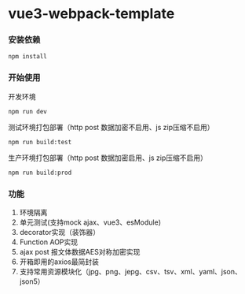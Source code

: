 # vue3-webpack-template
### 安装依赖
```shell
npm install
```

### 开始使用
开发环境
```shell
npm run dev
```
测试环境打包部署（http post 数据加密不启用、js zip压缩不启用）
```shell
npm run build:test
```
生产环境打包部署（http post 数据加密启用、js zip压缩不启用）
```shell
npm run build:prod
```
### 功能
1. 环境隔离
2. 单元测试(支持mock ajax、vue3、esModule)
3. decorator实现（装饰器）
4. Function AOP实现
5. ajax post 报文体数据AES对称加密实现
6. 开箱即用的axios最简封装
7. 支持常用资源模块化（jpg、png、jepg、csv、tsv、xml、yaml、json、json5）
